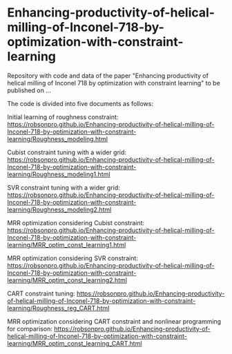 # Enhancing-productivity-of-helical-milling-of-Inconel-718-by-optimization-with-constraint-learning

Repository with code and data of the paper "Enhancing productivity of helical milling of Inconel 718 by optimization with constraint learning" to be published on ...

The code is divided into five documents as follows: 

Initial learning of roughness constraint: https://robsonpro.github.io/Enhancing-productivity-of-helical-milling-of-Inconel-718-by-optimization-with-constraint-learning/Roughness_modeling.html

Cubist constraint tuning with a wider grid: https://robsonpro.github.io/Enhancing-productivity-of-helical-milling-of-Inconel-718-by-optimization-with-constraint-learning/Roughness_modeling1.html

SVR constraint tuning with a wider grid: https://robsonpro.github.io/Enhancing-productivity-of-helical-milling-of-Inconel-718-by-optimization-with-constraint-learning/Roughness_modeling2.html

MRR optimization considering Cubist constraint: https://robsonpro.github.io/Enhancing-productivity-of-helical-milling-of-Inconel-718-by-optimization-with-constraint-learning/MRR_optim_const_learning1.html

MRR optimization considering SVR constraint: https://robsonpro.github.io/Enhancing-productivity-of-helical-milling-of-Inconel-718-by-optimization-with-constraint-learning/MRR_optim_const_learning2.html

CART constraint tuning: https://robsonpro.github.io/Enhancing-productivity-of-helical-milling-of-Inconel-718-by-optimization-with-constraint-learning/Roughness_reg_CART.html

MRR optimization considering CART constraint and nonlinear programming for comparison: https://robsonpro.github.io/Enhancing-productivity-of-helical-milling-of-Inconel-718-by-optimization-with-constraint-learning/MRR_optim_const_learning_CART.html
